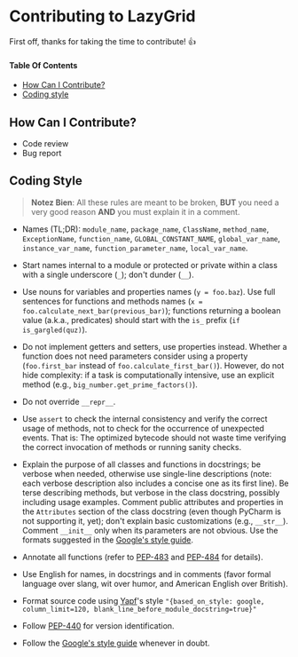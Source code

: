 Contributing to LazyGrid
=======================

First off, thanks for taking the time to contribute! :+1:

#### Table Of Contents

* [How Can I Contribute?](#how-can-i-contribute)
* [Coding style](#python-coding-style)

## How Can I Contribute?

* Code review
* Bug report

## Coding Style

> **Notez Bien**: All these rules are meant to be broken, **BUT** you need a very good reason **AND** you must explain it in a comment.

* Names (TL;DR): `module_name`, `package_name`, `ClassName`, `method_name`, `ExceptionName`, `function_name`, `GLOBAL_CONSTANT_NAME`, `global_var_name`, `instance_var_name`, `function_parameter_name`, `local_var_name`.

* Start names internal to a module or protected or private within a class with a single underscore (`_`); don't dunder (`__`).

* Use nouns for variables and properties names (`y = foo.baz`). Use full sentences for functions and methods names (`x = foo.calculate_next_bar(previous_bar)`); functions returning a boolean value (a.k.a., predicates) should start with the `is_` prefix (`if is_gargled(quz)`).

* Do not implement getters and setters, use properties instead. Whether a function does not need parameters consider using a property (`foo.first_bar` instead of `foo.calculate_first_bar()`). However, do not hide complexity: if a task is computationally intensive, use an explicit method (e.g., `big_number.get_prime_factors()`). 

* Do not override `__repr__`.

* Use `assert` to check the internal consistency and verify the correct usage of methods, not to check for the occurrence of unexpected events. That is: The optimized bytecode should not waste time verifying the correct invocation of methods or running sanity checks.

* Explain the purpose of all classes and functions in docstrings; be verbose when needed, otherwise use single-line descriptions (note: each verbose description also includes a concise one as its first line). Be terse describing methods, but verbose in the class docstring, possibly including usage examples. Comment public attributes and properties in the `Attributes` section of the class docstring (even though PyCharm is not supporting it, yet); don't explain basic customizations (e.g., `__str__`). Comment `__init__` only when its parameters are not obvious. Use the formats suggested in the [Google's style guide](https://google.github.io/styleguide/pyguide.html&#35;383-functions-and-methods).

* Annotate all functions (refer to [PEP-483](https://www.python.org/dev/peps/pep-0483/) and [PEP-484](https://www.python.org/dev/peps/pep-0484/) for details).

* Use English for names, in docstrings and in comments (favor formal language over slang, wit over humor, and American English over British).

* Format source code using [Yapf](https://github.com/google/yapf)'s style `"{based_on_style: google, column_limit=120, blank_line_before_module_docstring=true}"`

* Follow [PEP-440](https://www.python.org/dev/peps/pep-0440/) for version identification.

* Follow the [Google's style guide](https://google.github.io/styleguide/pyguide.html) whenever in doubt. 

